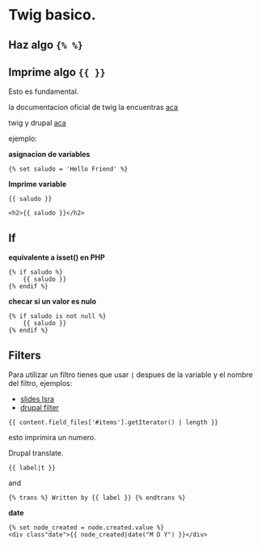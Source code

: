 # Twig basico.

## Haz algo `{% %}`

## Imprime algo `{{ }}`

Esto es fundamental.

la documentacion oficial de twig la encuentras [aca](http://twig.sensiolabs.org/documentation)

twig y drupal [aca](https://www.drupal.org/node/2357633)

ejemplo:

**asignacion de variables**

```
{% set saludo = 'Hello Friend' %}
```

**Imprime variable**

```
{{ saludo }}
```

```
<h2>{{ saludo }}</h2>
```

## If
**equivalente a isset() en PHP**

```
{% if saludo %}
	{{ saludo }}
{% endif %}
```
**checar si un valor es nulo**

```
{% if saludo is not null %}
	{{ saludo }}
{% endif %}
```
## Filters

Para utilizar un filtro tienes que usar `|` despues de la variable y el nombre del filtro, ejemplos:

- [slides Isra](http://slides.com/isramv/ttt#/10)
- [drupal filter](https://www.drupal.org/node/2357633)

```
{{ content.field_files['#items'].getIterator() | length }}
```
esto imprimira un numero.

Drupal translate.

```
{{ label|t }}
```

and

```
{% trans %} Written by {{ label }} {% endtrans %}
```

**date**

```
{% set node_created = node.created.value %}
<div class"date">{{ node_created|date("M D Y") }}</div>
```
